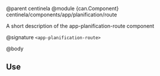 @parent centinela
@module {can.Component} centinela/components/app/planification/route <app-planification-route>

A short description of the app-planification-route component

@signature `<app-planification-route>`

@body

## Use

